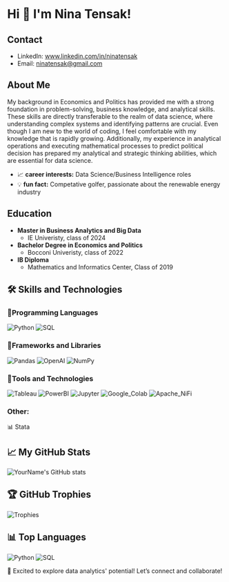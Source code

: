 # Hi 👋 I'm Nina Tensak! 

## Contact
- LinkedIn: www.linkedin.com/in/ninatensak
- Email: ninatensak@gmail.com
  
## About Me
My background in Economics and Politics has provided me with a strong foundation in problem-solving, business knowledge, and analytical skills. These skills are directly transferable to the realm of data science, where understanding complex systems and identifying patterns are crucial. Even though I am new to the world of coding, I feel comfortable with my knowledge that is rapidly growing. Additionally, my experience in analytical operations and executing mathematical processes to predict political decision has prepared my analytical and strategic thinking abilities, which are essential for data science.

- 📈 **career interests:** Data Science/Business Intelligence roles
- 💡 **fun fact:** Competative golfer, passionate about the renewable energy industry

## Education
- **Master in Business Analytics and Big Data**
  - IE Univeristy, class of 2024
- **Bachelor Degree in Economics and Politics**
  - Bocconi Univeristy, class of 2022
- **IB Diploma**
  - Mathematics and Informatics Center, Class of 2019

## 🛠️ Skills and Technologies

### 🚀Programming Languages
![Python](https://img.shields.io/badge/Python-3776AB?style=flat-square&logo=python&logoColor=white)
![SQL](https://img.shields.io/badge/SQL-4479A1?style=flat-square&logo=mysql&logoColor=white)

### 🚀Frameworks and Libraries
![Pandas](https://img.shields.io/badge/Pandas-150458?style=flat-square&logo=pandas&logoColor=white)
![OpenAI](https://img.shields.io/badge/OpenAI-000000?style=flat-square&logo=openai&logoColor=white)
![NumPy](https://img.shields.io/badge/NumPy-013243?style=flat-square&logo=numpy&logoColor=white)

### 🚀Tools and Technologies
![Tableau](https://img.shields.io/badge/Tableau-E97627?style=flat-square&logo=tableau&logoColor=white)
![PowerBI](https://img.shields.io/badge/Power_BI-F2C811?style=flat-square&logo=powerbi&logoColor=black)
![Jupyter](https://img.shields.io/badge/Jupyter-F37626?style=flat-square&logo=jupyter&logoColor=white)
![Google_Colab](https://img.shields.io/badge/Google_Colab-F9AB00?style=flat&logo=googlecolab&color=525252)
![Apache_NiFi](https://img.shields.io/badge/Apache_NiFi-017CEE?style=flat&logo=apachenifi&logoColor=white)

### Other:
📊 Stata

## 📈 My GitHub Stats

![YourName's GitHub stats](https://github-readme-stats.vercel.app/api?username=yourusername&show_icons=true&theme=radical)

## 🏆 GitHub Trophies

![Trophies](https://github-profile-trophy.vercel.app/?username=yourusername&theme=onedark)

## 📊 Top Languages

![Python](https://img.shields.io/badge/Python-3776AB?style=flat-square&logo=python&logoColor=white)
![SQL](https://img.shields.io/badge/SQL-4479A1?style=flat-square&logo=mysql&logoColor=white)

🤝 Excited to explore data analytics' potential! Let’s connect and collaborate!

